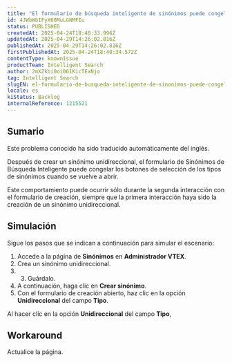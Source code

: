 ```yaml
---
title: "El formulario de búsqueda inteligente de sinónimos puede congelar el campo de tipo de sinónimo después de crear un sinónimo unidireccional"
id: 4JWbWbIFyX60MuLGNMFIu
status: PUBLISHED
createdAt: 2025-04-24T18:40:33.996Z
updatedAt: 2025-04-29T14:26:02.816Z
publishedAt: 2025-04-29T14:26:02.816Z
firstPublishedAt: 2025-04-24T18:40:34.572Z
contentType: knownIssue
productTeam: Intelligent Search
author: 2mXZkbi0oi061KicTExNjo
tag: Intelligent Search
slugEN: el-formulario-de-busqueda-inteligente-de-sinonimos-puede-congelar-el-campo-de-tipo-de-sinonimo-despues-de-crear-un-sinonimo-unidireccional
locale: es
kiStatus: Backlog
internalReference: 1215521
---
```


## Sumario

<div class="alert alert-info">
  <p>Este problema conocido ha sido traducido automáticamente del inglés.</p>
</div>


Después de crear un sinónimo unidireccional, el formulario de Sinónimos de Búsqueda Inteligente puede congelar los botones de selección de los tipos de sinónimos cuando se vuelve a abrir.

Este comportamiento puede ocurrir sólo durante la segunda interacción con el formulario de creación, siempre que la primera interacción haya sido la creación de un sinónimo unidireccional.


##

## Simulación


Sigue los pasos que se indican a continuación para simular el escenario:

1. Accede a la página de **Sinónimos** en **Administrador VTEX**.
2. Crea un sinónimo unidireccional.
3. 3. Guárdalo.
4. A continuación, haga clic en **Crear sinónimo**.
5. Con el formulario de creación abierto, haz clic en la opción **Unidireccional** del campo **Tipo**.

Al hacer clic en la opción **Unidireccional** del campo **Tipo**,



## Workaround


Actualice la página.





